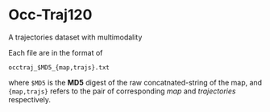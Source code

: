 # Occ-Traj120
A trajectories dataset with multimodality


Each file are in the format of
```
occtraj_$MD5_{map,trajs}.txt
```
where `$MD5` is the **MD5** digest of the raw concatnated-string of the map, and `{map,trajs}` refers to the pair of corresponding *map* and *trajectories* respectively.
